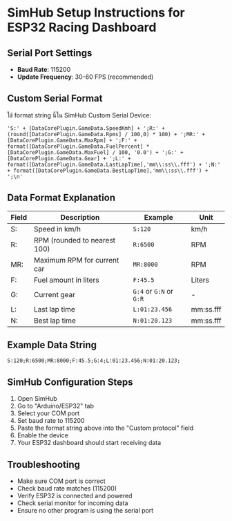 # SimHub Setup Instructions for ESP32 Racing Dashboard

## Serial Port Settings
- **Baud Rate**: 115200
- **Update Frequency**: 30-60 FPS (recommended)

## Custom Serial Format
ใช้ format string นี้ใน SimHub Custom Serial Device:

```
'S:' + [DataCorePlugin.GameData.SpeedKmh] + ';R:' + (round([DataCorePlugin.GameData.Rpms] / 100,0) * 100) + ';MR:' + [DataCorePlugin.GameData.MaxRpm] + ';F:' + format([DataCorePlugin.GameData.FuelPercent] * [DataCorePlugin.GameData.MaxFuel] / 100, '0.0') + ';G:' + [DataCorePlugin.GameData.Gear] + ';L:' + format([DataCorePlugin.GameData.LastLapTime],'mm\\:ss\\.fff') + ';N:' + format([DataCorePlugin.GameData.BestLapTime],'mm\\:ss\\.fff') + ';\n'
```

## Data Format Explanation

| Field | Description | Example | Unit |
|-------|-------------|---------|------|
| S: | Speed in km/h | `S:120` | km/h |
| R: | RPM (rounded to nearest 100) | `R:6500` | RPM |
| MR: | Maximum RPM for current car | `MR:8000` | RPM |
| F: | Fuel amount in liters | `F:45.5` | Liters |
| G: | Current gear | `G:4` or `G:N` or `G:R` | - |
| L: | Last lap time | `L:01:23.456` | mm:ss.fff |
| N: | Best lap time | `N:01:20.123` | mm:ss.fff |

## Example Data String
```
S:120;R:6500;MR:8000;F:45.5;G:4;L:01:23.456;N:01:20.123;
```

## SimHub Configuration Steps
1. Open SimHub
2. Go to "Arduino/ESP32" tab
3. Select your COM port
4. Set baud rate to 115200
5. Paste the format string above into the "Custom protocol" field
6. Enable the device
7. Your ESP32 dashboard should start receiving data

## Troubleshooting
- Make sure COM port is correct
- Check baud rate matches (115200)
- Verify ESP32 is connected and powered
- Check serial monitor for incoming data
- Ensure no other program is using the serial port 